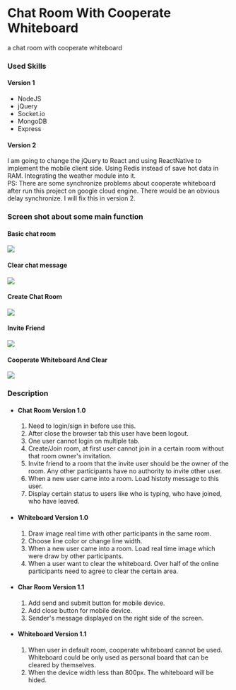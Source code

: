 # Chat Room With Cooperate Whiteboard
a chat room with cooperate whiteboard

### Used Skills
#### Version 1
* NodeJS
* jQuery
* Socket.io
* MongoDB
* Express
#### Version 2
I am going to change the jQuery to React and using ReactNative to implement the mobile client side. Using Redis instead of save hot data in RAM. Integrating the weather module into it.  
PS: There are some synchronize problems about cooperate whiteboard after run this project on google cloud engine. There would be an obvious delay synchronize. I will fix this in version 2.

### Screen shot about some main function

#### Basic chat room      
![](http://odfbxgsva.bkt.clouddn.com/chat_basic.gif)      
    
#### Clear chat message      
![](http://odfbxgsva.bkt.clouddn.com/clear_chat.gif)    
   
#### Create Chat Room     
![](http://odfbxgsva.bkt.clouddn.com/create_room.gif)     

#### Invite Friend      
![](http://odfbxgsva.bkt.clouddn.com/invite_friend.gif)      

#### Cooperate Whiteboard And Clear      
![](http://odfbxgsva.bkt.clouddn.com/whiteboard.gif)    

### Description
* #### Chat Room Version 1.0 
  1. Need to login/sign in before use this.
  2. After close the browser tab this user have been logout.
  3. One user cannot login on multiple tab.
  4. Create/Join room, at first user cannot join in a certain room without that room owner's invitation.
  5. Invite friend to a room that the invite user should be the owner of the room. Any other participants have no authority to invite other user.
  6. When a new user came into a room. Load histoty message to this user.
  7. Display certain status to users like who is typing, who have joined, who have leaved.
* #### Whiteboard Version 1.0
  1. Draw image real time with other participants in the same room.
  2. Choose line color or change line width.
  3. When a new user came into a room. Load real time image which were draw by other participants.
  4. When a user want to clear the whiteboard. Over half of the online participants need to agree to clear the certain area.
* #### Char Room Version 1.1
  1. Add send and submit button for mobile device.
  2. Add close button for mobile device.
  4. Sender's message displayed on the right side of the screen.
* #### Whiteboard Version 1.1
  1. When user in default room, cooperate whiteboard cannot be used. Whiteboard could be only used as personal board that can be cleared by themselves.
  2. When the device width less than 800px. The whiteboard will be hided.
